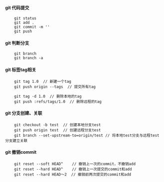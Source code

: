#### git 代码提交

```
    git status
    git add .
    git commit -m ''
    git push
```

#### git 判断分支

```
    git branch
    git branch -a
```

#### git 标签tag相关

```
    git tag 1.0  // 新建一个tag
    git push origin --tags  // 提交所有tag

    git tag -d 1.0  // 删除本地的tag
    git push :refs/tags/1.0  // 删除远程的tag
```

#### git 分支创建、关联

```
    git checkout -b test  // 创建本地分支test
    git push origin test  // 创建远程分支test
    git branch --set-upstream-to=origin/test // 将本地test分支与远程test分支建立关联
```

#### git 撤销commit

```
    git reset --soft HEAD^    // 撤销上一次的commit，不撤销add
    git reset --hard HEAD^    // 撤销上一次提交的commit和add
    git reset --hard HEAD～2  // 撤销前两次提交的commit和add
```